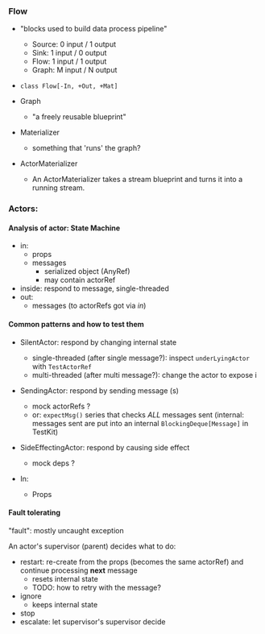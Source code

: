 

### Flow


- "blocks used to build data process pipeline"
    - Source: 0 input / 1 output
    - Sink: 1 input / 0 output
    - Flow: 1 input / 1 output
    - Graph: M input / N output

- `class Flow[-In, +Out, +Mat]`
- Graph
    - "a freely reusable blueprint"
- Materializer
    - something that 'runs' the graph?

- ActorMaterializer
    - An ActorMaterializer takes a stream blueprint and turns it into a running stream.

### Actors:

#### Analysis of actor: State Machine

- in:
    - props
    - messages
        - serialized object (AnyRef)
        - may contain actorRef
- inside: respond to message, single-threaded
- out:
    - messages (to actorRefs got via *in*)

#### Common patterns and how to test them

- SilentActor:            respond by changing internal state
    - single-threaded (after single message?): inspect `underLyingActor` with `TestActorRef`
    - multi-threaded (after multi message?): change the actor to expose i
- SendingActor:           respond by sending message (s)
    - mock actorRefs ?
    - or: `expectMsg()` series that checks *ALL* messages sent (internal: messages sent are put into an internal `BlockingDeque[Message]` in TestKit)
- SideEffectingActor:     respond by causing side effect
    - mock deps ?

- In:
    - Props

#### Fault tolerating

"fault": mostly uncaught exception

An actor's supervisor (parent) decides what to do:

- restart: re-create from the props (becomes the same actorRef) and continue processing **next** message
    - resets internal state
    - TODO: how to retry with the message?
- ignore
    - keeps internal state
- stop
- escalate: let supervisor's supervisor decide
